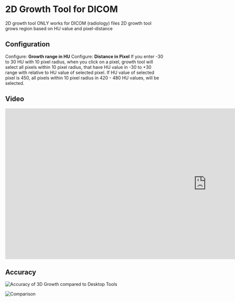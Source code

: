 # 2D Growth Tool for DICOM
2D growth tool ONLY works for DICOM (radiology) files
2D growth tool grows region based on HU value and pixel-distance

## Configuration

Configure: **Growth range in HU**
Configure: **Distance in Pixel**
If you enter -30 to 30 HU with 10 pixel radius, when you click on a pixel, growth tool will select all pixels within 10 pixel radius, that have HU value in -30 to +30 range with relative to HU value of selected pixel. If HU value of selected pixel is 450, all pixels within 10 pixel radius in 420 - 480 HU values, will be selected.

## Video



<!-- [![2DGrowthExample](https://i.ytimg.com/vi/-LV3co2EFtM/hqdefault.jpg)](https://www.youtube.com/watch?v=-LV3co2EFtM&feature=youtu.be) -->

<div class="video-wrapper">
  <iframe width="1280" height="480" src="https://www.youtube.com/embed/-LV3co2EFtM" frameborder="0" allowfullscreen></iframe>
</div>


## Accuracy



![Accuracy of 3D Growth compared to Desktop Tools](/assets/images/7194b7c-HighAccuracyRadiology.gif)



![Comparison](/assets/images/baa1179-HighPrecision.png)
